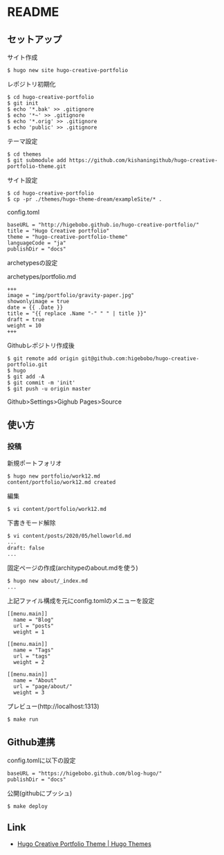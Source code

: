 # README

## セットアップ

サイト作成

    $ hugo new site hugo-creative-portfolio
        
レポジトリ初期化

    $ cd hugo-creative-portfolio
    $ git init
    $ echo '*.bak' >> .gitignore
    $ echo '*~' >> .gitignore
    $ echo '*.orig' >> .gitignore
    $ echo 'public' >> .gitignore
    
テーマ設定
    
    $ cd themes 
    $ git submodule add https://github.com/kishaningithub/hugo-creative-portfolio-theme.git

サイト設定

    $ cd hugo-creative-portfolio
    $ cp -pr ./themes/hugo-theme-dream/exampleSite/* .

config.toml

```
baseURL = "http://higebobo.github.io/hugo-creative-portfolio/"
title = "Hugo Creative portfolio"
theme = "hugo-creative-portfolio-theme"
languageCode = "ja"
publishDir = "docs"
```

archetypesの設定

archetypes/portfolio.md

```
+++
image = "img/portfolio/gravity-paper.jpg"
showonlyimage = true
date = {{ .Date }}
title = "{{ replace .Name "-" " " | title }}"
draft = true
weight = 10
+++
```

Githubレポジトリ作成後

    $ git remote add origin git@github.com:higebobo/hugo-creative-portfolio.git
    $ hugo
    $ git add -A
    $ git commit -m 'init'
    $ git push -u origin master

Github>Settings>Gighub Pages>Source

## 使い方

### 投稿

新規ポートフォリオ

    $ hugo new portfolio/work12.md
    content/portfolio/work12.md created
    
編集

    $ vi content/portfolio/work12.md

下書きモード解除

    $ vi content/posts/2020/05/helloworld.md
    ...
    draft: false
    ...

固定ページの作成(architypeのabout.mdを使う)

    $ hugo new about/_index.md
    ...
    
上記ファイル構成を元にconfig.tomlのメニューを設定

    [[menu.main]]
      name = "Blog"
      url = "posts"
      weight = 1
    
    [[menu.main]]
      name = "Tags"
      url = "tags"
      weight = 2
    
    [[menu.main]]
      name = "About"
      url = "page/about/"
      weight = 3

プレビュー(http://localhost:1313)

    $ make run

## Github連携

config.tomlに以下の設定

    baseURL = "https://higebobo.github.com/blog-hugo/"
    publishDir = "docs"

公開(githubにプッシュ)

    $ make deploy

## Link

* [Hugo Creative Portfolio Theme \| Hugo Themes](https://themes.gohugo.io/hugo-creative-portfolio-theme/)
